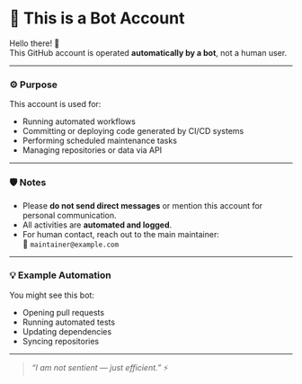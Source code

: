 # 🤖 This is a Bot Account

Hello there! 👋  
This GitHub account is operated **automatically by a bot**, not a human user.

---

### ⚙️ Purpose
This account is used for:
- Running automated workflows  
- Committing or deploying code generated by CI/CD systems  
- Performing scheduled maintenance tasks  
- Managing repositories or data via API  

---

### 🛡️ Notes
- Please **do not send direct messages** or mention this account for personal communication.  
- All activities are **automated and logged**.  
- For human contact, reach out to the main maintainer:  
  📧 `maintainer@example.com`

---

### 💡 Example Automation
You might see this bot:
- Opening pull requests
- Running automated tests
- Updating dependencies
- Syncing repositories

---

> _“I am not sentient — just efficient.”_ ⚡
